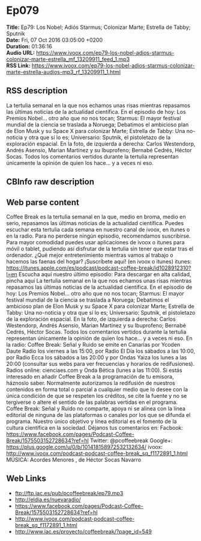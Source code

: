 # Ep079  
**Title:** Ep79: Los Nobel; Adiós Starmus; Colonizar Marte; Estrella de Tabby; Sputnik  
**Date:** Fri, 07 Oct 2016 03:05:00 +0200  
**Duration:** 01:36:16  
**Audio URL:** https://www.ivoox.com/ep79-los-nobel-adios-starmus-colonizar-marte-estrella_mf_13209911_feed_1.mp3  
**RSS Link:** https://www.ivoox.com/ep79-los-nobel-adios-starmus-colonizar-marte-estrella-audios-mp3_rf_13209911_1.html  

## RSS description
La tertulia semanal en la que nos echamos unas risas mientras repasamos las últimas noticias de la actualidad científica. En el episodio de hoy: Los Premios Nobel... otro año que no nos tocan; Starmus: El mayor festival mundial de la ciencia se traslada a Noruega; Debatimos el ambicioso plan de Elon Musk y su Space X para colonizar Marte; Estrella de Tabby: Una no-noticia y otra que sí lo es; Universario: Sputnik, el pistoletazo de la exploración espacial. En la foto, de izquierda a derecha: Carlos Westendorp, Andrés Asensio, Marian Martínez y su Ibuprofeno; Bernabé Cedrés, Héctor Socas. Todos los comentarios vertidos durante la tertulia representan únicamente la opinión de quien los hace… y a veces ni eso.

## CBInfo raw description


## Web parse content
Coffee Break es la tertulia semanal en la que, medio en broma, medio en serio, repasamos las últimas noticias de la actualidad científica. Puedes escuchar esta tertulia cada semana en nuestro canal de ivoox, en itunes o en la radio. Para no perderse ningún episodio, recomendamos suscribirse. Para mayor comodidad puedes usar aplicaciones de ivoox o itunes para móvil o tablet, pudiendo así disfrutar de la tertulia sin tener que estar tras el ordenador. ¿Qué mejor entretenimiento mientras vamos al trabajo o hacemos las faenas del hogar? ¡Suscríbete aquí! (en ivoox o itunes) itunes: https://itunes.apple.com/es/podcast/podcast-coffee-break/id1028912310?l=en Escucha aquí nuestro último episodio: Para descargar en alta calidad, pincha aquí La tertulia semanal en la que nos echamos unas risas mientras repasamos las últimas noticias de la actualidad científica. En el episodio de hoy: Los Premios Nobel… otro año que no nos tocan; Starmus: El mayor festival mundial de la ciencia se traslada a Noruega; Debatimos el ambicioso plan de Elon Musk y su Space X para colonizar Marte; Estrella de Tabby: Una no-noticia y otra que sí lo es; Universario: Sputnik, el pistoletazo de la exploración espacial. En la foto, de izquierda a derecha: Carlos Westendorp, Andrés Asensio, Marian Martínez y su Ibuprofeno; Bernabé Cedrés, Héctor Socas. Todos los comentarios vertidos durante la tertulia representan únicamente la opinión de quien los hace… y a veces ni eso. En la radio: Coffee Break: Señal y Ruido se emite en Canarias por Ycoden Daute Radio los viernes a las 15:00, por Radio El Día los sábados a las 10:00, por Radio Ecca los sábados a las 20:00 y por Ondas Yaiza los lunes a las 20:00 (consultar sus webs para ver frecuencias y horarios de redifusiones). Radios online: cienciaes.com y Onda Bética (lunes a las 11:00). Si estás interesado en añadir Coffee Break a la programación de tu emisora, háznoslo saber. Normalmente autorizamos la redifusión de nuestros contenidos en forma total o parcial a cualquier medio que lo desee con la única condición de que se respeten los créditos, se cite la fuente y no se tergiverse o altere el sentido de las palabras vertidas en el programa. Coffee Break: Señal y Ruido no comparte, apoya ni se alinea con la línea editorial de ninguna de las plataformas o canales por los que se difunda el programa. Nuestro único objetivo y línea editorial es el fomento de la cultura científica en la sociedad. Déjanos tus comentarios en: Facbook: https://www.facebook.com/pages/Podcast-Coffee-Break/1575503152728634?ref=hl Twitter: @pcoffeebreak Google+: https://plus.google.com/u/0/b/101418158972532132634/ ivoox: http://www.ivoox.com/podcast-podcast-coffee-break_sq_f1172891_1.html MÚSICA: Acordes Menores , de Héctor Socas Navarro

## Web Links
- ftp://ftp.iac.es/pub/pcoffeebreak/ep79.mp3
- http://eldia.es/nuevaradio/
- https://www.facebook.com/pages/Podcast-Coffee-Break/1575503152728634?ref=hl
- http://www.ivoox.com/podcast-podcast-coffee-break_sq_f1172891_1.html
- http://www.iac.es/proyecto/coffeebreak/?page_id=549